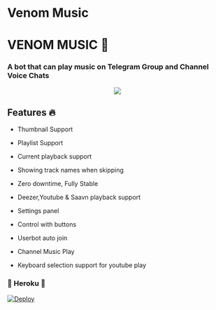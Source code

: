 # Venom Music 

<h1 align="centre">VENOM MUSIC  🎵</h1>



### A bot that can play music on Telegram Group and Channel Voice Chats 

<p align="center">

  <img src="https://telegra.ph/file/647d8c3b4296711fb6119.jpg">

</p>


<h2> Features 🔥 </h2>

- Thumbnail Support

- Playlist Support

- Current playback support

- Showing track names when skipping

- Zero downtime, Fully Stable

- Deezer,Youtube & Saavn playback support

- Settings panel

- Control with buttons

- Userbot auto join

- Channel Music Play

- Keyboard selection support for youtube play 

### 🎵 Heroku 🎵

[![Deploy](https://www.herokucdn.com/deploy/button.svg)](https://heroku.com/deploy?template=https://github.com/Team-Conans/VenomMusic)

